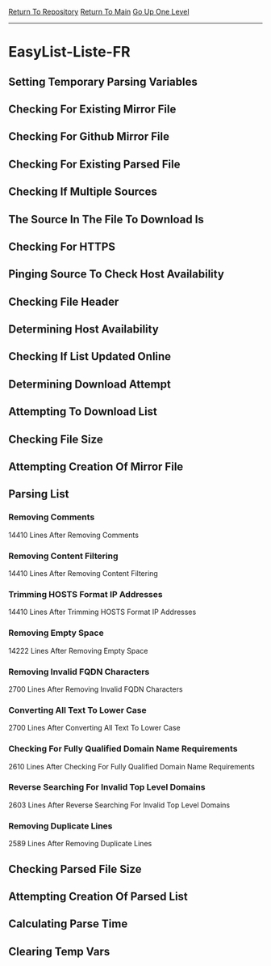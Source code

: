 [Return To Repository](https://github.com/deathbybandaid/piholeparser/)
[Return To Main](https://github.com/deathbybandaid/piholeparser/blob/master/RecentRunLogs/Mainlog.md)
[Go Up One Level](https://github.com/deathbybandaid/piholeparser/blob/master/RecentRunLogs/TopLevelScripts/30-Processing-External-Blacklists.md)
____________________________________
# EasyList-Liste-FR
## Setting Temporary Parsing Variables
## Checking For Existing Mirror File
## Checking For Github Mirror File
## Checking For Existing Parsed File
## Checking If Multiple Sources
## The Source In The File To Download Is
## Checking For HTTPS
## Pinging Source To Check Host Availability
## Checking File Header
## Determining Host Availability
## Checking If List Updated Online
## Determining Download Attempt
## Attempting To Download List
## Checking File Size
## Attempting Creation Of Mirror File
## Parsing List
### Removing Comments
14410 Lines After Removing Comments
### Removing Content Filtering
14410 Lines After Removing Content Filtering
### Trimming HOSTS Format IP Addresses
14410 Lines After Trimming HOSTS Format IP Addresses
### Removing Empty Space
14222 Lines After Removing Empty Space
### Removing Invalid FQDN Characters
2700 Lines After Removing Invalid FQDN Characters
### Converting All Text To Lower Case
2700 Lines After Converting All Text To Lower Case
### Checking For Fully Qualified Domain Name Requirements
2610 Lines After Checking For Fully Qualified Domain Name Requirements
### Reverse Searching For Invalid Top Level Domains
2603 Lines After Reverse Searching For Invalid Top Level Domains
### Removing Duplicate Lines
2589 Lines After Removing Duplicate Lines
## Checking Parsed File Size
## Attempting Creation Of Parsed List
## Calculating Parse Time
## Clearing Temp Vars
